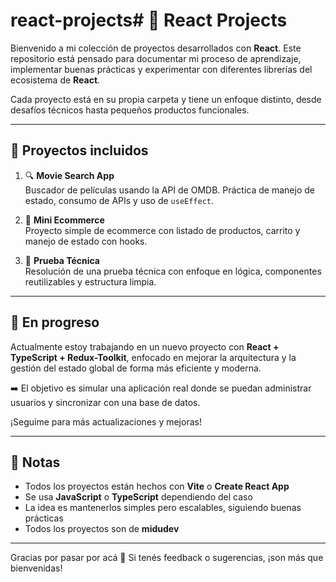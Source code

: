 # react-projects# 🚀 React Projects

Bienvenido a mi colección de proyectos desarrollados con **React**. Este repositorio está pensado para documentar mi proceso de aprendizaje, implementar buenas prácticas y experimentar con diferentes librerías del ecosistema de **React**.

Cada proyecto está en su propia carpeta y tiene un enfoque distinto, desde desafíos técnicos hasta pequeños productos funcionales.

---

## 📁 Proyectos incluidos

1. 🔍 **Movie Search App**  
   Buscador de películas usando la API de OMDB. Práctica de manejo de estado, consumo de APIs y uso de `useEffect`.

2. 🛒 **Mini Ecommerce**  
   Proyecto simple de ecommerce con listado de productos, carrito y manejo de estado con hooks.

3. 🧪 **Prueba Técnica**  
   Resolución de una prueba técnica con enfoque en lógica, componentes reutilizables y estructura limpia.

---

## 🔧 En progreso

Actualmente estoy trabajando en un nuevo proyecto con **React + TypeScript + Redux-Toolkit**, enfocado en mejorar la arquitectura y la gestión del estado global de forma más eficiente y moderna.

➡️ El objetivo es simular una aplicación real donde se puedan administrar usuarios y sincronizar con una base de datos.

¡Seguime para más actualizaciones y mejoras!

---

## 📌 Notas

- Todos los proyectos están hechos con **Vite** o **Create React App**
- Se usa **JavaScript** o **TypeScript** dependiendo del caso
- La idea es mantenerlos simples pero escalables, siguiendo buenas prácticas
- Todos los proyectos son de **midudev**

---

Gracias por pasar por acá 👋 Si tenés feedback o sugerencias, ¡son más que bienvenidas!
